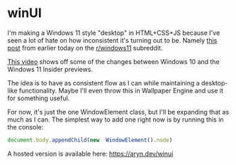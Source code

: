 # winUI

I'm making a Windows 11 style "desktop" in HTML+CSS+JS because I've seen a lot of hate on how inconsistent it's turning out to be. Namely [this post](https://www.reddit.com/r/Windows11/comments/pcmkc0/dear_microsoft_if_youre_touting_your_interface_to/) from earlier today on the [r/windows11](https://www.reddit.com/r/Windows11) subreddit.

[This video](https://www.youtube.com/watch?v=yKXdemH8z04) shows off some of the changes between Windows 10 and the Windows 11 Insider previews.

The idea is to have as consistent flow as I can while maintaining a desktop-like functionality. Maybe I'll even throw this in Wallpaper Engine and use it for something useful.

For now, it's just the one WindowElement class, but I'll be expanding that as much as I can. The simplest way to add one right now is by running this in the console:
```js
document.body.appendChild(new  WindowElement().node)
```

A hosted version is available here: https://aryn.dev/winui